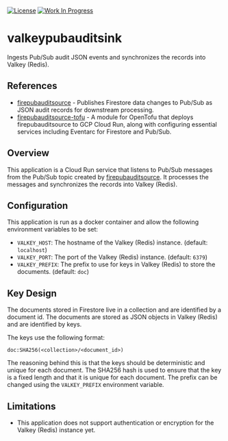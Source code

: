 [![License](https://img.shields.io/badge/License-Apache%202.0-blue.svg)](https://opensource.org/licenses/Apache-2.0) [![Work In Progress](https://img.shields.io/badge/Status-Work%20In%20Progress-yellow)](https://guide.unitvectorylabs.com/bestpractices/status/#work-in-progress)

# valkeypubauditsink

Ingests Pub/Sub audit JSON events and synchronizes the records into Valkey (Redis).

## References

- [firepubauditsource](https://github.com/UnitVectorY-Labs/firepubauditsource) - Publishes Firestore data changes to Pub/Sub as JSON audit records for downstream processing.
- [firepubauditsource-tofu](https://github.com/UnitVectorY-Labs/firepubauditsource-tofu) - A module for OpenTofu that deploys firepubauditsource to GCP Cloud Run, along with configuring essential services including Eventarc for Firestore and Pub/Sub.

## Overview

This application is a Cloud Run service that listens to Pub/Sub messages from the Pub/Sub topic created by [firepubauditsource](https://github.com/UnitVectorY-Labs/firepubauditsource). It processes the messages and synchronizes the records into Valkey (Redis).

## Configuration

This application is run as a docker container and allow the following environment variables to be set:

- `VALKEY_HOST`: The hostname of the Valkey (Redis) instance. (default: `localhost`)
- `VALKEY_PORT`: The port of the Valkey (Redis) instance. (default: `6379`)
- `VALKEY_PREFIX`: The prefix to use for keys in Valkey (Redis) to store the documents. (default: `doc`)

## Key Design

The documents stored in Firestore live in a collection and are identified by a document id.  The documents are stored as JSON objects in Valkey (Redis) and are identified by keys.

The keys use the following format:

```
doc:SHA256(<collection>/<document_id>)
```

The reasoning behind this is that the keys should be deterministic and unique for each document.  The SHA256 hash is used to ensure that the key is a fixed length and that it is unique for each document. The prefix can be changed using the `VALKEY_PREFIX` environment variable.

## Limitations

- This application does not support authentication or encryption for the Valkey (Redis) instance yet.
